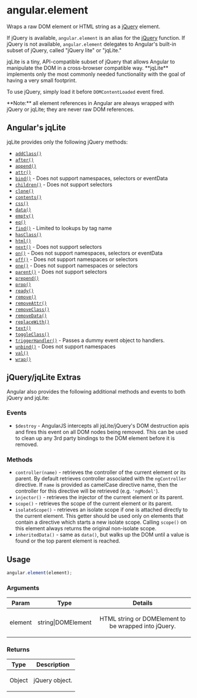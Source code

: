 



# angular.element








Wraps a raw DOM element or HTML string as a [jQuery](http://jquery.com) element.

If jQuery is available, `angular.element` is an alias for the
[jQuery](http://api.jquery.com/jQuery/) function. If jQuery is not available, `angular.element`
delegates to Angular's built-in subset of jQuery, called "jQuery lite" or "jqLite."

<div class="alert alert-success">jqLite is a tiny, API-compatible subset of jQuery that allows
Angular to manipulate the DOM in a cross-browser compatible way. **jqLite** implements only the most
commonly needed functionality with the goal of having a very small footprint.</div>

To use jQuery, simply load it before `DOMContentLoaded` event fired.

<div class="alert">**Note:** all element references in Angular are always wrapped with jQuery or
jqLite; they are never raw DOM references.</div>

## Angular's jqLite
jqLite provides only the following jQuery methods:

- [`addClass()`](http://api.jquery.com/addClass/)
- [`after()`](http://api.jquery.com/after/)
- [`append()`](http://api.jquery.com/append/)
- [`attr()`](http://api.jquery.com/attr/)
- [`bind()`](http://api.jquery.com/bind/) - Does not support namespaces, selectors or eventData
- [`children()`](http://api.jquery.com/children/) - Does not support selectors
- [`clone()`](http://api.jquery.com/clone/)
- [`contents()`](http://api.jquery.com/contents/)
- [`css()`](http://api.jquery.com/css/)
- [`data()`](http://api.jquery.com/data/)
- [`empty()`](http://api.jquery.com/empty/)
- [`eq()`](http://api.jquery.com/eq/)
- [`find()`](http://api.jquery.com/find/) - Limited to lookups by tag name
- [`hasClass()`](http://api.jquery.com/hasClass/)
- [`html()`](http://api.jquery.com/html/)
- [`next()`](http://api.jquery.com/next/) - Does not support selectors
- [`on()`](http://api.jquery.com/on/) - Does not support namespaces, selectors or eventData
- [`off()`](http://api.jquery.com/off/) - Does not support namespaces or selectors
- [`one()`](http://api.jquery.com/one/) - Does not support namespaces or selectors
- [`parent()`](http://api.jquery.com/parent/) - Does not support selectors
- [`prepend()`](http://api.jquery.com/prepend/)
- [`prop()`](http://api.jquery.com/prop/)
- [`ready()`](http://api.jquery.com/ready/)
- [`remove()`](http://api.jquery.com/remove/)
- [`removeAttr()`](http://api.jquery.com/removeAttr/)
- [`removeClass()`](http://api.jquery.com/removeClass/)
- [`removeData()`](http://api.jquery.com/removeData/)
- [`replaceWith()`](http://api.jquery.com/replaceWith/)
- [`text()`](http://api.jquery.com/text/)
- [`toggleClass()`](http://api.jquery.com/toggleClass/)
- [`triggerHandler()`](http://api.jquery.com/triggerHandler/) - Passes a dummy event object to handlers.
- [`unbind()`](http://api.jquery.com/unbind/) - Does not support namespaces
- [`val()`](http://api.jquery.com/val/)
- [`wrap()`](http://api.jquery.com/wrap/)

## jQuery/jqLite Extras
Angular also provides the following additional methods and events to both jQuery and jqLite:

### Events
- `$destroy` - AngularJS intercepts all jqLite/jQuery's DOM destruction apis and fires this event
   on all DOM nodes being removed.  This can be used to clean up any 3rd party bindings to the DOM
   element before it is removed.

### Methods
- `controller(name)` - retrieves the controller of the current element or its parent. By default
  retrieves controller associated with the `ngController` directive. If `name` is provided as
  camelCase directive name, then the controller for this directive will be retrieved (e.g.
  `'ngModel'`).
- `injector()` - retrieves the injector of the current element or its parent.
- `scope()` - retrieves the scope of the current
  element or its parent.
- `isolateScope()` - retrieves an isolate scope if one is attached directly to the
  current element. This getter should be used only on elements that contain a directive which starts a new isolate
  scope. Calling `scope()` on this element always returns the original non-isolate scope.
- `inheritedData()` - same as `data()`, but walks up the DOM until a value is found or the top
  parent element is reached.







  

## Usage
```js
angular.element(element);
```





### Arguments

| Param | Type | Details |
| :--: | :--: | :--: |
| element | string&#124;DOMElement | <p>HTML string or DOMElement to be wrapped into jQuery.</p>  |

### Returns

| Type | Description |
| :--: | :--: |
| Object | <p>jQuery object.</p>  |








